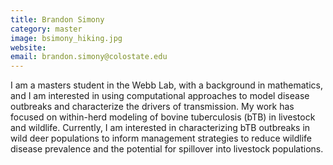 ```yaml
---
title: Brandon Simony
category: master
image: bsimony_hiking.jpg
website:
email: brandon.simony@colostate.edu
---
```

I am a masters student in the Webb Lab, with a background in mathematics, and I am interested in using computational approaches to model disease outbreaks and characterize the drivers of transmission. My work has focused on within-herd modeling of bovine tuberculosis (bTB) in livestock and wildlife. Currently, I am interested in characterizing bTB outbreaks in wild deer populations to inform management strategies to reduce wildlife disease prevalence and the potential for spillover into livestock populations. 
